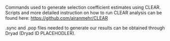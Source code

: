Commands used to generate selection coefficient estimates using CLEAR. Scripts and more detailed instruction on how to run  CLEAR analysis can be found here: https://github.com/airanmehr/CLEAR

.sync and .pop files needed to generate our results can be obtained through Dryad (Dryad ID PLACEHODLER). 
